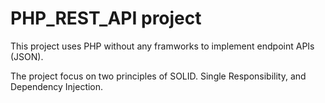 # PHP_REST_API project

This project uses PHP without any framworks to implement endpoint APIs (JSON).

The project focus on two principles of SOLID. Single Responsibility, and Dependency Injection.
